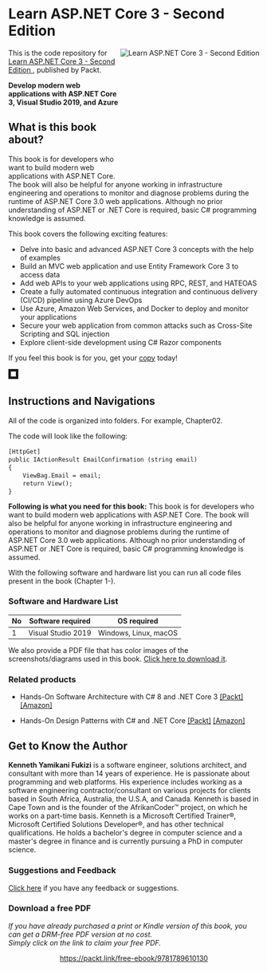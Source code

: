 # Learn ASP.NET Core 3 - Second Edition 

<a href="https://www.packtpub.com/web-development/learn-asp-net-core-3-second-edition?utm_source=github&utm_medium=repository&utm_campaign="><img src="https://www.packtpub.com/media/catalog/product/cache/e4d64343b1bc593f1c5348fe05efa4a6/9/7/9781789610130-original.jpeg" alt="Learn ASP.NET Core 3 - Second Edition " height="256px" align="right"></a>

This is the code repository for [Learn ASP.NET Core 3 - Second Edition ](https://www.packtpub.com/web-development/learn-asp-net-core-3-second-edition?utm_source=github&utm_medium=repository&utm_campaign=), published by Packt.

**Develop modern web applications with ASP.NET Core 3, Visual Studio 2019, and Azure**

## What is this book about?
This book is for developers who want to build modern web applications with ASP.NET Core. The book will also be helpful for anyone working in infrastructure engineering and operations to monitor and diagnose problems during the runtime of ASP.NET Core 3.0 web applications. Although no prior understanding of ASP.NET or .NET Core is required, basic C# programming knowledge is assumed.

This book covers the following exciting features:
* Delve into basic and advanced ASP.NET Core 3 concepts with the help of examples
* Build an MVC web application and use Entity Framework Core 3 to access data
* Add web APIs to your web applications using RPC, REST, and HATEOAS
* Create a fully automated continuous integration and continuous delivery (CI/CD) pipeline using Azure DevOps
* Use Azure, Amazon Web Services, and Docker to deploy and monitor your applications
* Secure your web application from common attacks such as Cross-Site Scripting and SQL injection
* Explore client-side development using C# Razor components


If you feel this book is for you, get your [copy](https://www.amazon.com/dp/1789610133) today!

<a href="https://www.packtpub.com/?utm_source=github&utm_medium=banner&utm_campaign=GitHubBanner"><img src="https://raw.githubusercontent.com/PacktPublishing/GitHub/master/GitHub.png" 
alt="https://www.packtpub.com/" border="5" /></a>

## Instructions and Navigations
All of the code is organized into folders. For example, Chapter02.

The code will look like the following:
```
[HttpGet]
public IActionResult EmailConfirmation (string email)
{
    ViewBag.Email = email;
    return View();
}
```

**Following is what you need for this book:**
This book is for developers who want to build modern web applications with ASP.NET Core. The book will also be helpful for anyone working in infrastructure engineering and operations to monitor and diagnose problems during the runtime of ASP.NET Core 3.0 web applications. Although no prior understanding of ASP.NET or .NET Core is required, basic C# programming knowledge is assumed.

With the following software and hardware list you can run all code files present in the book (Chapter 1-).
### Software and Hardware List
| No | Software required | OS required |
| -------- | ------------------------------------ | ----------------------------------- |
| 1 | Visual Studio 2019 | Windows, Linux, macOS |


We also provide a PDF file that has color images of the screenshots/diagrams used in this book. [Click here to download it](https://static.packt-cdn.com/downloads/9781789610130_ColorImages.pdf).

### Related products
* Hands-On Software Architecture with C# 8 and .NET Core 3  [[Packt]](https://www.packtpub.com/programming/hands-on-software-architecture-with-c-8?utm_source=github&utm_medium=repository&utm_campaign=) [[Amazon]](https://www.amazon.com/dp/1789800935)

* Hands-On Design Patterns with C# and .NET Core  [[Packt]](https://www.packtpub.com/application-development/hands-design-patterns-c-and-net-core?utm_source=github&utm_medium=repository&utm_campaign=) [[Amazon]](https://www.amazon.com/dp/B07CSKCRNM)


## Get to Know the Author
**Kenneth Yamikani Fukizi**
is a software engineer, solutions architect, and consultant with more than 14 years of experience.
He is passionate about programming and web platforms. His experience includes working as a software engineering contractor/consultant on various projects for clients based in South Africa, Australia, the U.S.A, and Canada.
Kenneth is based in Cape Town and is the founder of the AfrikanCoder™ project, on which he works on a part-time basis. Kenneth is a Microsoft Certified Trainer®, Microsoft Certified Solutions Developer®, and has other technical qualifications. He holds a bachelor's degree in computer science and a master's degree in finance and is currently pursuing a PhD in computer science.

### Suggestions and Feedback
[Click here](https://docs.google.com/forms/d/e/1FAIpQLSdy7dATC6QmEL81FIUuymZ0Wy9vH1jHkvpY57OiMeKGqib_Ow/viewform) if you have any feedback or suggestions.


### Download a free PDF

 <i>If you have already purchased a print or Kindle version of this book, you can get a DRM-free PDF version at no cost.<br>Simply click on the link to claim your free PDF.</i>
<p align="center"> <a href="https://packt.link/free-ebook/9781789610130">https://packt.link/free-ebook/9781789610130 </a> </p>